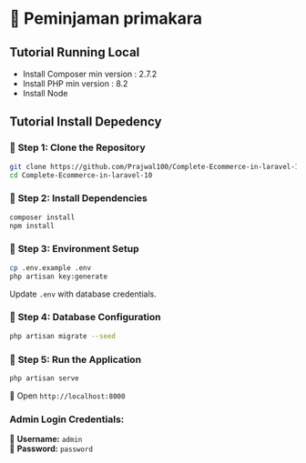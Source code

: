 # 🚀 Peminjaman primakara
## Tutorial Running Local

- Install Composer min version : 2.7.2
- Install PHP min version : 8.2
- Install Node 

## Tutorial Install Depedency

### 🔹 **Step 1: Clone the Repository**
```sh
git clone https://github.com/Prajwal100/Complete-Ecommerce-in-laravel-10.git
cd Complete-Ecommerce-in-laravel-10
```

### 🔹 **Step 2: Install Dependencies**
```sh
composer install
npm install
```

### 🔹 **Step 3: Environment Setup**
```sh
cp .env.example .env
php artisan key:generate
```
Update `.env` with database credentials.

### 🔹 **Step 4: Database Configuration**
```sh
php artisan migrate --seed
```


### 🔹 **Step 5: Run the Application**
```sh
php artisan serve
```
🔗 Open `http://localhost:8000`

### **Admin Login Credentials:**
📧 **Username:** `admin`  
🔑 **Password:** `password`
